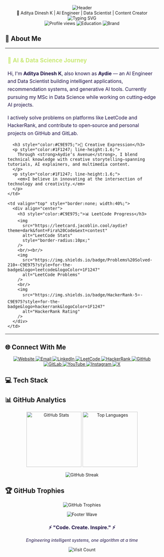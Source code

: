 <div align="center">
  <img
    src="https://capsule-render.vercel.app/api?type=waving&color=C9E975&height=120&section=header&text=AYDIE&fontSize=40&fontColor=1F1247&animation=fadeIn"
    alt="Header"
  />
</div>

<div align="center">
  💫 Aditya Dinesh K | AI Engineer | Data Scientist | Content Creator
</div>

<div align="center">
  <img
    src="https://readme-typing-svg.herokuapp.com?font=Fira+Code&weight=600&size=22&duration=3000&pause=1000&color=C9E975&center=true&vCenter=true&width=800&height=60&lines=AI+Engineer;Data+Scientist;Content+Creator;Machine+Learning+Specialist;Full+Stack+Developer;Problem+Solver"
    alt="Typing SVG"
  />
</div>

<div align="center">
  <img
    src="https://komarev.com/ghpvc/?username=aydiegithub&label=Profile%20views&color=C9E975&style=flat-square"
    alt="Profile views"
  />
  <img
    src="https://img.shields.io/badge/MSc-Data%20Science-C9E975?style=flat-square&logo=graduation-cap&logoColor=1F1247"
    alt="Education"
  />
  <img
    src="https://img.shields.io/badge/Brand-Aydie%27s%20Avenue-C9E975?style=flat-square&logo=music&logoColor=1F1247"
    alt="Brand"
  />
</div>

## 🚀 About Me

<table align="center" cellpadding="15" cellspacing="0" style="width:100%; border:none;">
  <tr>
    <td valign="top" style="border:none; width:60%;">
      <h3 style="color:#C9E975;">🎯 AI & Data Science Journey</h3>
      <p style="color:#1F1247; line-height:1.6;">
        Hi, I'm <strong>Aditya Dinesh K</strong>, also known as <strong>Aydie</strong> — an AI Engineer and Data Scientist building intelligent applications, recommendation systems, and generative AI tools. Currently pursuing my MSc in Data Science while working on cutting‑edge AI projects.
      </p>
      <p style="color:#1F1247; line-height:1.6;">
        I actively solve problems on platforms like LeetCode and HackerRank, and contribute to open‑source and personal projects on GitHub and GitLab.
      </p>

      <h3 style="color:#C9E975;">🎵 Creative Expression</h3>
      <p style="color:#1F1247; line-height:1.6;">
        Through <strong>Aydie’s Avenue</strong>, I blend technical knowledge with creative storytelling—spanning tutorials, AI explainers, and multimedia content.
      </p>
      <p style="color:#1F1247; line-height:1.6;">
        <em>I believe in innovating at the intersection of technology and creativity.</em>
      </p>
    </td>

    <td valign="top" style="border:none; width:40%;">
      <div align="center">
        <h3 style="color:#C9E975;">📊 LeetCode Progress</h3>
        <img
          src="https://leetcard.jacoblin.cool/aydie?theme=dark&font=Fira%20Code&ext=contest"
          alt="LeetCode Stats"
          style="border-radius:10px;"
        />
        <br/><br/>
        <img
          src="https://img.shields.io/badge/Problems%20Solved-210+-C9E975?style=for-the-badge&logo=leetcode&logoColor=1F1247"
          alt="LeetCode Problems"
        />
        <br/>
        <img
          src="https://img.shields.io/badge/HackerRank-5⭐-C9E975?style=for-the-badge&logo=hackerrank&logoColor=1F1247"
          alt="HackerRank Rating"
        />
      </div>
    </td>
  </tr>
</table>

## 🌐 Connect With Me

<p align="center">
  <a href="https://aydie.in" target="_blank">
    <img src="https://img.shields.io/badge/🌐%20Website-aydie.in-C9E975?style=for-the-badge&logo=safari&logoColor=1F1247" alt="Website" />
  </a>
  <a href="mailto:business@aydie.in" target="_blank">
    <img src="https://img.shields.io/badge/📧%20Email-business@aydie.in-C9E975?style=for-the-badge&logo=gmail&logoColor=1F1247" alt="Email" />
  </a>
  <a href="https://linkedin.com/in/aydiemusic" target="_blank">
    <img src="https://img.shields.io/badge/LinkedIn-0077B5?style=for-the-badge&logo=linkedin&logoColor=white" alt="LinkedIn" />
  </a>
  <a href="https://leetcode.com/aydie" target="_blank">
    <img src="https://img.shields.io/badge/LeetCode-FFA116?style=for-the-badge&logo=leetcode&logoColor=black" alt="LeetCode" />
  </a>
  <a href="https://hackerrank.com/aydie" target="_blank">
    <img src="https://img.shields.io/badge/HackerRank-2EC866?style=for-the-badge&logo=hackerrank&logoColor=white" alt="HackerRank" />
  </a>
  <a href="https://github.com/aydiegithub" target="_blank">
    <img src="https://img.shields.io/badge/GitHub-100000?style=for-the-badge&logo=github&logoColor=white" alt="GitHub" />
  </a>
  <a href="https://gitlab.com/aydie" target="_blank">
    <img src="https://img.shields.io/badge/GitLab-FCA326?style=for-the-badge&logo=gitlab&logoColor=white" alt="GitLab" />
  </a>
  <a href="https://youtube.com/@aydiemusic" target="_blank">
    <img src="https://img.shields.io/badge/YouTube-FF0000?style=for-the-badge&logo=youtube&logoColor=white" alt="YouTube" />
  </a>
  <a href="https://instagram.com/aydiemusic" target="_blank">
    <img src="https://img.shields.io/badge/Instagram-E4405F?style=for-the-badge&logo=instagram&logoColor=white" alt="Instagram" />
  </a>
  <a href="https://x.com/aydiemusic" target="_blank">
    <img src="https://img.shields.io/badge/X-000000?style=for-the-badge&logo=x&logoColor=white" alt="X" />
  </a>
</p>

## 💻 Tech Stack

<!-- Add your actual tech‑stack badges below -->
<p align="center">
  <!-- e.g. <img src="https://img.shields.io/badge/Python-3776AB?style=for-the-badge&logo=python&logoColor=white" /> -->
</p>

## 📊 GitHub Analytics

<p align="center">
  <img
    height="180em"
    src="https://github-readme-stats.vercel.app/api?username=aydiegithub&show_icons=true&count_private=true&hide_border=true&title_color=C9E975&icon_color=C9E975&text_color=1F1247&bg_color=FFFFFF"
    alt="GitHub Stats"
  />
  <img
    height="180em"
    src="https://github-readme-stats.vercel.app/api/top-langs/?username=aydiegithub&layout=compact&hide_border=true&title_color=C9E975&text_color=1F1247&bg_color=FFFFFF"
    alt="Top Languages"
  />
</p>

<p align="center">
  <img
    src="https://github-readme-streak-stats.herokuapp.com/?user=aydiegithub&hide_border=true&background=FFFFFF&stroke=1F1247&ring=C9E975&fire=C9E975&currStreakNum=1F1247&sideNums=1F1247&currStreakLabel=C9E975&sideLabels=C9E975&dates=1F1247"
    alt="GitHub Streak"
  />
</p>

## 🏆 GitHub Trophies

<p align="center">
  <img src="https://github-profile-trophy.vercel.app/?username=aydiegithub&theme=flat&no-frame=true&no-bg=true&margin-w=4&title=Stars,Followers,Commits,Repositories,MultipleLang,PullRequest&color=C9E975" alt="GitHub Trophies" />
</p>

<div align="center">
  <img src="https://capsule-render.vercel.app/api?type=waving&color=C9E975&height=120&section=footer" alt="Footer Wave" />
</div>

<div align="center">
  <h3 style="color:#1F1247;">⚡ "Code. Create. Inspire." ⚡</h3>
  <p style="color:#1F1247;">
    <em>Engineering intelligent systems, one algorithm at a time</em>
  </p>
  <img
    src="https://visitcount.itsvg.in/api?id=aydiegithub&icon=7&color=C9E975&pretty=true"
    alt="Visit Count"
  />
</div>
